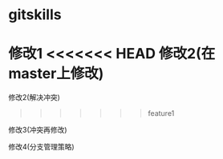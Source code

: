 # gitskills
修改1
<<<<<<< HEAD
修改2(在master上修改)
=======
修改2(解决冲突)
>>>>>>> feature1

修改3(冲突再修改)

修改4(分支管理策略)
